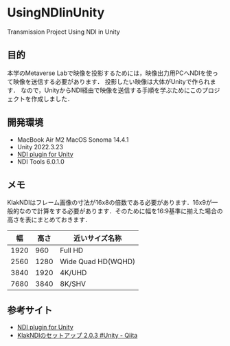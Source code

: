 # UsingNDIinUnity
 Transmission Project Using NDI in Unity

## 目的
本学のMetaverse Labで映像を投影するためには，映像出力用PCへNDIを使って映像を送信する必要があります．
投影したい映像は大体がUnityで作られます．
なので，UnityからNDI経由で映像を送信する手順を学ぶためにこのプロジェクトを作成しました．

## 開発環境
- MacBook Air M2 MacOS Sonoma 14.4.1
- Unity 2022.3.23
- [NDI plugin for Unity](https://github.com/keijiro/KlakNDI)
- NDI Tools 6.0.1.0

## メモ
KlakNDIはフレーム画像の寸法が16x8の倍数である必要があります．16x9が一般的なので計算をする必要があります．そのために幅を16:9基準に揃えた場合の高さを表にまとめておきます．

|  幅  | 高さ |   近いサイズ名称   |
| ---- | ---- | ------------------ |
| 1920 | 960  | Full HD            |
| 2560 | 1280 | Wide Quad HD(WQHD) |
| 3840 | 1920 | 4K/UHD             |
| 7680 | 3840 | 8K/SHV             |

## 参考サイト
- [NDI plugin for Unity](https://github.com/keijiro/KlakNDI)
- [KlakNDIのセットアップ 2.0.3 #Unity - Qiita](https://qiita.com/mu5dvlp/items/9fafe65df012c6d0835d)
